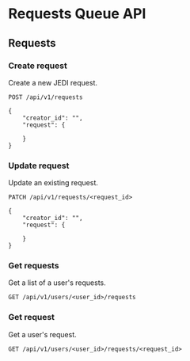 # Requests Queue API

## Requests

### Create request

Create a new JEDI request.

```
POST /api/v1/requests

{
    "creator_id": "",
    "request": {

    }
}

```

### Update request

Update an existing request.

```
PATCH /api/v1/requests/<request_id>

{
    "creator_id": "",
    "request": {

    }
}
```

### Get requests

Get a list of a user's requests.

```
GET /api/v1/users/<user_id>/requests
```

### Get request

Get a user's request.

```
GET /api/v1/users/<user_id>/requests/<request_id>
```
